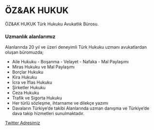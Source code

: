 # ÖZ&AK HUKUK #

ÖZ&AK HUKUK Türk Hukuku Avukatlık Bürosu.

### Uzmanlık alanlarımız ###

Alanlarında 20 yıl ve üzeri deneyimli Türk Hukuku uzmanı avukatlardan oluşan büromuzda;
* Aile Hukuku - Boşanma - Velayet - Nafaka - Mal Paylaşımı
* Miras Hukuku ve Mal Paylaşımı
* Borçlar Hukuku
* Kira Hukuku
* İcra ve İflas Hukuku
* Şirketler Hukuku
* Ceza Hukuku
* Trafik ve Sigorta Hukuku
* Her türlü sözleşme, ihtarname ve dilekçe yazımı
* Davaların Türkiye’de takibi
Alanlarında uzman danışma ve Türkiye’de dava takip hizmetleri sunulmaktadır.

[Twitter Adresimiz](https://twitter.com/hukuk_oz) 
